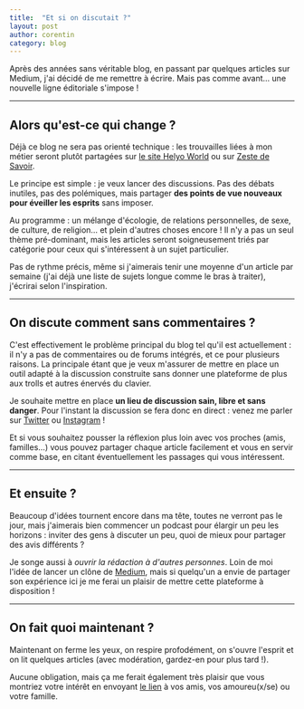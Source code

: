 ```yaml
---
title:  "Et si on discutait ?"
layout: post
author: corentin
category: blog
---
```


Après des années sans véritable blog, en passant par quelques articles sur Medium, j'ai décidé de me remettre à écrire. Mais pas comme avant… une nouvelle ligne éditoriale s'impose !

---

## Alors qu'est-ce qui change ?

Déjà ce blog ne sera pas orienté technique : les trouvailles liées à mon métier seront plutôt partagées sur [le site Helyo World](https://helyo.world/) ou sur [Zeste de Savoir](https://zestedesavoir.com/).

Le principe est simple : je veux lancer des discussions. Pas des débats inutiles, pas des polémiques, mais partager **des points de vue nouveaux pour éveiller les esprits** sans imposer.

Au programme : un mélange d'écologie, de relations personnelles, de sexe, de culture, de religion… et plein d'autres choses encore ! Il n'y a pas un seul thème pré-dominant, mais les articles seront soigneusement triés par catégorie pour ceux qui s'intéressent à un sujet particulier.

Pas de rythme précis, même si j'aimerais tenir une moyenne d'un article par semaine (j'ai déjà une liste de sujets longue comme le bras à traiter), j'écrirai selon l'inspiration.

---

## On discute comment sans commentaires ?

C'est effectivement le problème principal du blog tel qu'il est actuellement : il n'y a pas de commentaires ou de forums intégrés, et ce pour plusieurs raisons. La principale étant que je veux m'assurer de mettre en place un outil adapté à la discussion construite sans donner une plateforme de plus aux trolls et autres énervés du clavier.

Je souhaite mettre en place **un lieu de discussion sain, libre et sans danger**. Pour l'instant la discussion se fera donc en direct : venez me parler sur [Twitter](https://twitter.com/viki53) ou [Instagram](https://www.instagram.com/thisislifefr/) !

Et si vous souhaitez pousser la réflexion plus loin avec vos proches (amis, familles…) vous pouvez partager chaque article facilement et vous en servir comme base, en citant éventuellement les passages qui vous intéressent.

---

## Et ensuite ?

Beaucoup d'idées tournent encore dans ma tête, toutes ne verront pas le jour, mais j'aimerais bien commencer un podcast pour élargir un peu les horizons : inviter des gens à discuter un peu, quoi de mieux pour partager des avis différents ?

Je songe aussi à *ouvrir la rédaction à d'autres personnes*. Loin de moi l'idée de lancer un clône de [Medium](https://medium.com/), mais si quelqu'un a envie de partager son expérience ici je me ferai un plaisir de mettre cette plateforme à disposition !

---

## On fait quoi maintenant ?

Maintenant on ferme les yeux, on respire profodément, on s'ouvre l'esprit et on lit quelques articles (avec modération, gardez-en pour plus tard !).

Aucune obligation, mais ça me ferait également très plaisir que vous montriez votre intérêt en envoyant [le lien](https://blog.corentin-hatte.eu/) à vos amis, vos amoureu(x/se) ou votre famille.
